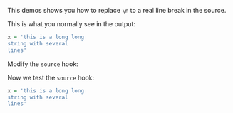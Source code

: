 This demos shows you how to replace `\n` to a real line break in the source.

This is what you normally see in the output:


```r
x = 'this is a long long
string with several
lines'
```

Modify the `source` hook:



Now we test the `source` hook:


```r
x = 'this is a long long
string with several
lines'
```
